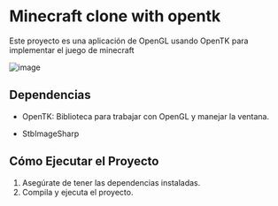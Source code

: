 # Minecraft clone with opentk 

Este proyecto es una aplicación de OpenGL usando OpenTK para implementar el juego de minecraft 

<img src='https://i.postimg.cc/qvNgm9QL/minecraft.png' border='0' alt='image'/>


## Dependencias

- OpenTK: Biblioteca para trabajar con OpenGL y manejar la ventana.

- StbImageSharp 

## Cómo Ejecutar el Proyecto

1. Asegúrate de tener las dependencias instaladas.
2. Compila y ejecuta el proyecto.
